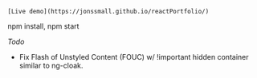 	[Live demo](https://jonssmall.github.io/reactPortfolio/)

npm install, npm start

*Todo*
* Fix Flash of Unstyled Content (FOUC) w/ !important hidden container similar to ng-cloak.
